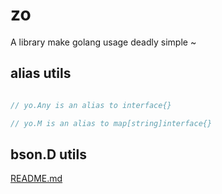 # zo

A library make golang usage deadly simple ~

## alias utils

``` go

// yo.Any is an alias to interface{}

// yo.M is an alias to map[string]interface{}
```

## bson.D utils

[README.md](https://github.com/ColorFuzzy/zo/tree/master/bsonx)
